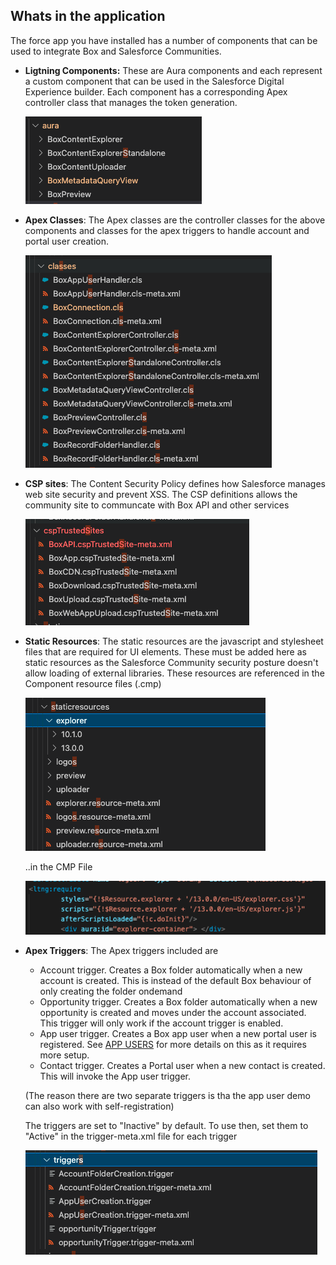 ## Whats in the application
The force app you have installed has a number of components that can be used to integrate Box and Salesforce Communities.
- **Ligtning Components:**
    These are Aura components and each represent a custom component that can be used in the Salesforce Digital Experience builder. Each component has a corresponding Apex controller class that manages the token generation.

    ![Components](/images/17-aura.png)


- **Apex Classes**: 
    The Apex classes are the controller classes for the above components and classes for the apex triggers to handle account and portal user creation.

    ![APEX](/images/18-apex.png)
 
- **CSP sites**: 
    The Content Security Policy defines how Salesforce manages web site security and prevent XSS. The CSP definitions allows the community site to communcate with Box API and other services

    ![CSP](/images/19-csp.png)

- **Static Resources**:
    The static resources are the javascript and stylesheet files that are required for UI elements. These must be added here as static resources as the Salesforce Community security posture doesn't allow loading of external libraries. These resources are referenced in the Component resource files (.cmp)

    ![STATIC](/images/20-static.png)

    ..in the CMP File

    ![CMP](/images/22-cmp.png)


- **Apex Triggers**:
    The Apex triggers included are
    - Account trigger. Creates a Box folder automatically when a new account is created. This is instead of the default Box behaviour of only creating the folder ondemand
    - Opportunity trigger. Creates a Box folder automatically when a new opportunity is created and moves under the account associated. This trigger will only work if the account trigger is enabled.
    - App user trigger. Creates a Box app user when a new portal user is registered. See [APP USERS](appuser.md) for more details on this as it requires more setup. 
    - Contact trigger. Creates a Portal user when a new contact is created. This will invoke the App user trigger.

    (The reason there are two separate triggers is tha the app user demo can also work with self-registration)
  
  The triggers are set to "Inactive" by default. To use then, set them to "Active" in the trigger-meta.xml file for each trigger

    ![TRIGGER](/images/21-triggers.png)
